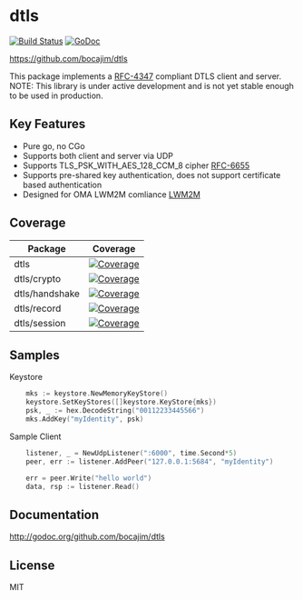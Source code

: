 dtls
======

[![Build Status](https://travis-ci.org/bocajim/dtls.svg?branch=master)](https://travis-ci.org/bocajim/dtls)
[![GoDoc](https://godoc.org/github.com/bocajim/dtls?status.png)](http://godoc.org/github.com/bocajim/dtls)

https://github.com/bocajim/dtls

This package implements a [RFC-4347](https://tools.ietf.org/html/rfc4347) compliant DTLS client and server.  NOTE: This library is under active development and is not yet stable enough to be used in production.

Key Features
------------
* Pure go, no CGo
* Supports both client and server via UDP
* Supports TLS_PSK_WITH_AES_128_CCM_8 cipher [RFC-6655](https://tools.ietf.org/html/rfc6655)
* Supports pre-shared key authentication, does not support certificate based authentication
* Designed for OMA LWM2M comliance [LWM2M](http://technical.openmobilealliance.org/Technical/technical-information/release-program/current-releases/oma-lightweightm2m-v1-0)

Coverage
--------

Package | Coverage
------------ | -------------
dtls | [![Coverage](http://gocover.io/_badge/github.com/bocajim/dtls)](http://gocover.io/github.com/bocajim/dtls)
dtls/crypto | [![Coverage](http://gocover.io/_badge/github.com/bocajim/dtls/crypto)](http://gocover.io/github.com/bocajim/dtls/crypto)
dtls/handshake | [![Coverage](http://gocover.io/_badge/github.com/bocajim/dtls/handshake)](http://gocover.io/github.com/bocajim/dtls/handshake)
dtls/record | [![Coverage](http://gocover.io/_badge/github.com/bocajim/dtls/record)](http://gocover.io/github.com/bocajim/dtls/record)
dtls/session | [![Coverage](http://gocover.io/_badge/github.com/bocajim/dtls/session)](http://gocover.io/github.com/bocajim/dtls/session)


Samples
-------
Keystore
```go
	mks := keystore.NewMemoryKeyStore()
	keystore.SetKeyStores([]keystore.KeyStore{mks})
	psk, _ := hex.DecodeString("00112233445566")
	mks.AddKey("myIdentity", psk)
```

Sample Client
```go
	listener, _ = NewUdpListener(":6000", time.Second*5)
	peer, err := listener.AddPeer("127.0.0.1:5684", "myIdentity")

	err = peer.Write("hello world")
	data, rsp := listener.Read()
```


Documentation
-------------

http://godoc.org/github.com/bocajim/dtls


License
-------

MIT


